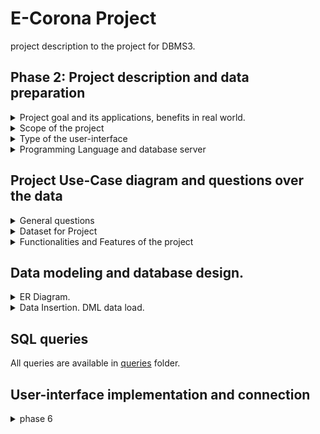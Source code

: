 # E-Corona Project
project description to the project for DBMS3.
## Phase 2: Project description and data preparation 
<details>
  <summary>Project goal and its applications, benefits in real world.</summary>
  <p>Due to recent news, the consequences of which have affected not only our country but also the life cycle and economies of all countries in the world - the emergence of the highly dangerous Covid-19 virus - it has become very difficult to care for all patients at once. This is due not only to the fact that the number of medical personnel is insufficient to serve all patients over time but also to the fact that doctors have to work hard to serve and not get infected by the virus from a patient, as many still do not understand the seriousness of the disease. 
Our project proposes to solve this essentially the very serious problem with the help of online consultations with doctors, who will help those who are not seriously ill (i.e. asymptomatically, for example) or people who have already contracted the virus, maintain their health and make sure that they do not re-infected when the immunity of the infected person decreases.</p>
  <p>Website will enable people who are mildly ill, as well as those who have contracted the virus, to monitor their health online, without visiting doctors in hospitals, thus reducing the risk of falling ill again or infecting more healthy people who may be in their way. We have gathered the most experienced doctors, clinics, contacts, answers to frequently asked questions and want to make a unique platform for maintaining the health of our citizens into the Oracle database, also we have put together appropriate queries that will make it easier for visitors to the website to find the information they need quickly and conveniently.
Key Terms: the convenience of finding the right information in one place, avoiding unnecessary physical contact, the position of starting online medical consultations, and using the Oracle database.</p>
</details>
<details>
  <summary>Scope of the project</summary>
  <p>Collect all necessary data, parse it, implement all functions and procedures to properly operate with data.
- Objectives: 
Collect of medical centers in all cities of Kazakhstan
Collect of infectious diseases doctors from each medical center
Collect places to take the PCR test
Processing frequently asked questions by searching among users
Create an opportunity for the user to make an appointment online for an infectious diseases doctor, take a PCR test.</p>
</details>
<details>
  <summary>Type of the user-interface</summary>
  <p>We have chosen a format of web application for our project. And to connect the interface with the database we are going to use PHP as a programming language. PHP uses the standard Oracle functions (ORA) and the interface to access Oracle functions (OCI), which makes it possible to use all the features of Oracle, including PL/SQL.</p>
</details>
<details>
  <summary>Programming Language and database server</summary>
  <p>Methods: 
To start with, we used PHP to develop the backend side of the website.
A quick overview: PHP uses the standard Oracle functions (ORA) and the interface to access Oracle functions (OCI), which makes it possible to use all the features of Oracle, including PL/SQL.
Even though connecting PHP to Oracle did not seem so complicated, we were somewhat puzzled by the discrepancy between our database version and the XAMPP version of the database. 
At the end we opened our connect.php file and wrote the following command there:

```php
<?php
// Create connection to Oracle
$conn = oci_connect("ecoron", "qwerty123", "//localhost/orcl");
if (!$conn) {
   $m = oci_error();
   echo $m['message'], "\n";
   exit;
}
else {
   print "Connected to Oracle!";
}
// Close the Oracle connections
oci_close($conn);
?>
```
PHP - backend;
Front-end starter pack (HTML,CSS + Bootstrap 4);
Database server: XAMPP.</p>
</details>

## Project Use-Case diagram and questions over the data 
<details>
  <summary>General questions</summary>
~~~  
1. What if a user wants to get the list of all medical Centers?
2. What if a user wants to authorize from a non-email format?
3. How can we delete user’s data from all tables at once?
    Suppose, we have to delete user with id = 10123. Tables, where user_uid can be found: eco_users, online_consultation, online_pcr.
4. How can a user be added to consultation with a doctor?
5. How can a user be added to PCR testing in a country's medical centers? 
6. How can we get list of users?
7. How can we get list of consultations?
8. How can we find phone numbers of patient knowing his first name and last name?
9. How can we insert(register) new users?
10. What are the first names and city of user who asked a question on 2nd March on the topic of “Doctors”? (knowing that only one question was asked on that day)?
11. How can we display all questions and answers added by definite admin?
12. How can we count number of medical consultations and PCR tests of one user in one query?
13. How to get info about of medical centers near your home (name, full address, contacts) knowing only the name of street?
14. What are name, address, contacts and test cost of PCR centers in Almaty where cost of one PCR test is less that 15 000 tenge?
15. Suppose, patient was registered to online consultation. How to recognize doctor's name,workplace and experience knowing only consultation id?
~~~
</details>

<details>
  <summary>Dataset for Project</summary>
  <p>
    Let's move on to how we will insert data into tables. It's simple, in SQL developer 19 version, there is a built-in function called import, through which we were able to select our own .xslx file with data and import it into tables. After our table was created, we manually set sequence, primary and foreign keys.
It helped us to think through the logic and development of the functionality - drawing up an ERD chart where we listed the name of the tables, the logic through which they are linked to each other (foreign key), and how they can play into our hands in sorting the necessary information when searching.

**Link for ERD in the data repository of the organization:** https://drive.google.com/file/d/15FY00Wvso8Xn8z0YphSSC8LoMxXv4kQP/view

**Link for dataset which will be used in project:** https://docs.google.com/spreadsheets/d/1YsA53Bu3LX_XLowugBjd5CJlRYzsj_NnvpWKkGmVC50/edit?usp=sharing

Reason why we have chosen to generate our own dataset - we want to make project realistic and use data from official websites of medical webpages of Kazakhstan Medical Organizations.
![users](userData.png)
![doctor](doctorData.png)
![medCenter](medCenterData.png)
  </p>
  <p>
    ## Data Tables' Description

**Data about the medical centers:**
- mcenter_id NUMBER(4) **primary key** - medical center’s identifier
- mcenter_name VARCHAR2(100) - medical center’s name
- city VARCHAR2(50) - the city where the medical center locates
- address VARCHAR2(100) - address of the medical center
- contacts NUMBER(11) - the contact number of the medical center

**Data about the doctors:**
- doctor_id NUMBER(5) **primary key** - doctor’s identifier
- doctor_name VARCHAR2(100) - doctor’s full name
- speciality VARCHAR2(100) - the field on which doctor specializes 
- experience NUMBER(2) - number of years on work
- home_visits BOOLEAN - if the doctor accepts the patients at home
- accepts_children BOOLEAN - if the doctor accepts the children in therapies
- initial_reception NUMBER(6) - the price for very first therapy
- secondary_reception NUMBER(6) - the price for therapy
- mcenter_id NUMBER(4) **foreign key** - identifier of medical center where doctor works

**Data about the PCR:**
- center_id NUMBER(4) **primary key** - test accepting center’s identifier
- city VARCHAR2(50) - the city where test accepting center locates
- center_name VARCHAR2(100) - test accepting center’s name
- address VARCHAR(100) - address of the test accepting center
- cost NUMBER(6) - cost of the test
- webpage VARCHAR2(100) - web page of test accepting center
- contacts NUMBER(11) -  the contact number of the test accepting center 
- additional_inf VARCHAR2(100)- additional information on test accepting center
- queues VARCHAR2(100) - information about queues to test
- fax NUMBER(11) - the fax number of the test accepting center

**Data about the FAQ:**
- question_id NUMBER(4) **primary key** - questions’s identifier
- question VARCHAR2(1000)- the question which is frequently asked
- answer VARCHAR2(1000) - answer to the question
- admin_id NUMBER(2) **foreign key** - admin, who have edited FAQ

**Data about News:**
- topic VARCHAR2(500) - main topic
- thesis VARCHAR2(1000) - content data
- admin_id NUMBER(2) **foreign key** - admin id
- news_image BLOB - new's image

**Data about Admins**
- first_name VARCHAR2(50) **primary key** - admin name
-last_name VARCHAR2(50) - admin surname
- email VARCHAR2(50) - contact email
- password VARCHAR2(20) - password

**Data about Users:**
- user_uid NUMBER (5) NOT NULL **primary key** - user id
- first_name VARCHAR2 (50) - user name
- last_name VARCHAR2 (50) - user surname
- city VARCHAR2 (50) - user city
- contact_number NUMBER (11) - contact number
- email VARCHAR2 (50) - contact emil
- password VARCHAR2 (50) - password
- profile_image BLOB - user's image

**Data about Online Consultation:**
- consultation_id NUMBER(5) **primary key** - record id
- user_uid NUMBER(5) **foreign key** - user id
- doctor_id NUMBER(5) **foreign key** - doctor id
- first_name VARCHAR2(26) - name
- last_name VARCHAR2(256) - surname
- age NUMBER(6) - age
- phone VARCHAR2(128) - contact number
- city VARCHAR2(128) - city
- doctor_name VARCHAR2(256) - doctor's name
- clinics VARCHAR2(1024) - medical institution
- consultation_date VARCHAR2(256)) - consultation date

**Data about Online PCR:**
- pcr_id NUMBER(5) **primary key** - pcr record id
- center_id NUMBER(4) **foreign key** - center id
- user_uid NUMBER(5) **foreign key** - user id
- first_name VARCHAR2(26) - name
- last_name VARCHAR2(256) - surname
- city VARCHAR2(128) - city
- punkt VARCHAR2(1024) - point
- pcr_date VARCHAR2(256)) - pcr date
  </p>
</details>

<details>
  <summary>Functionalities and Features of the project</summary>
  <p>
    ![Use-Case Diagram](SmellsLikeTeamSpirit-UseCase-UML.png)
    The E-Corona platform allows a physician to remotely analyze medical records and identify a patient into one of the rehabilitation groups of patients with common problems. Professional rehabilitation instructors then conduct group physical therapy programs, group and individual psychotherapy sessions, art and occupational therapy to correct neurological and mental disorders in a remote mode. Also, the platform provides registration for PCR test, with the ability to find a link to the online record in the right-center, in the right city without unnecessary search, because if you choose correctly, the platform will provide the necessary links to the PCR test in seconds.
  </p>
</details>

## Data modeling and database design.
<details>
  <summary>ER Diagram. </summary>
  <p>
    ![ER Diagram](SmellsLikeTeamSpirit-ER.png) We have used relations: one-to-many, many-to-many.
    There are 3 different types of relations in the database:
- one-to-one
- one-to-many
- many-to-many

But, since we have the closest links between the data of each table (getting the data from one table via foreign key from another table), there was no chance to use just one-to-one relations (for that moment exactly, at least).

- one admin can edit many news or not;
- one admin can add faq;
- vice versa admin is able to do not add the data to faq;
- one or many users can be on online consultation many times, and doctor can consult one or many users from many cities;
- vice versa one or many users may have not been on consultation and doctor may have not been asked to present on consultation of one or many users;
- one doctor can work in different medical centers at the same time, so it is necessary to write down 2 different datas with 2 different medical_center id's;
- vice versa one or many medical centers may or may not have one or many doctors in their databases;
  </p>
</details>

<details>
  <summary>Data Insertion. DML data load.</summary>
  <p>
    At the data inserting process from excel to database tables we have used "Import" function in SQL Developer:
- right click on table;
- choosing option "import";
- and then step by step actions, that we have represented here:
![ER Diagram](step_1.png)
![ER Diagram](step_2.png)
![ER Diagram](step_3.png)
![ER Diagram](step_4.png)
![ER Diagram](step_5.png)
![ER Diagram](data_uploaded_screen.png)

Also, have tried to use "insert script" to get the full queries of inserted data. Uploaded file (SmellsLikeTeamSpirit-DML-data-load.sql) at the same folder.
  </p>
</details>

## SQL queries
All queries are available in [queries](https://github.com/E-CORONA/data/tree/main/queries) folder.

##  User-interface implementation and connection 
<details>
  <summary>phase 6</summary>
  <p>There are many reasons why this topic for the project seemed more logical to us for implementation and analysis, in particular, what led us to the fact that we collected data from real life. But one of the most important things, when we started working on the project, is that many of us noticed how strange it would not sound, that it is very difficult to find official (i.e. local) sites that provide current information about the coronаvirus in the country, there is no accurate data on how to behave when people in special plague suits break into your home, there are no sites for those who are not, who have already had coronavirus or is carrying the disease in a mild form in order to keep his health stable without leaving home, there are a lot of sites, most likely abandoned, which some involved and included a couple of features from our project, but the information on the site is quite small and what it says can be found in other sites. Let's say a site for some separate city with information about PCR test centers, a short guide on how to quarantine, and that's it. That's when we were able to collect all the necessary information on a single platform, going to which a person could take something useful for themselves, being those who have already had coronаvirus and need constant medical advice to maintain good health.</p>
   <p>We also collected Google answers from people who have already had coronavirus or are not sick at all, to ensure that the project we are working on is       relevant to the population. [Link for responses and data collected.](https://docs.google.com/spreadsheets/d/1YsA53Bu3LX_XLowugBjd5CJlRYzsj_NnvpWKkGmVC50/edit?usp=sharing)</p>
</details>
